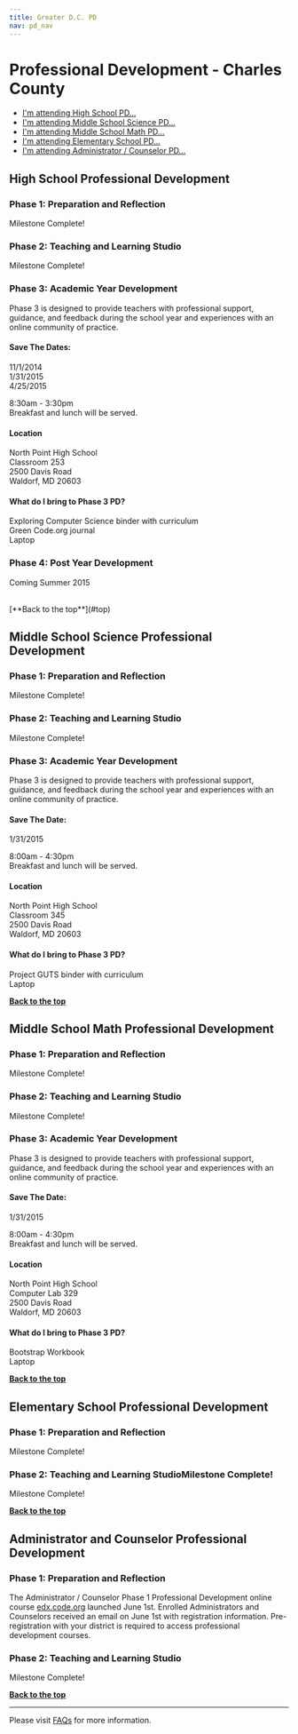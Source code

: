 ```yaml
---
title: Greater D.C. PD
nav: pd_nav
---
```

<a id="top"></a>

# Professional Development - Charles County

- [I'm attending High School PD...](#hs)
- [I'm attending Middle School Science PD...](#mss)
- [I'm attending Middle School Math PD...](#msm)
- [I'm attending Elementary School PD...](#es)
- [I'm attending Administrator / Counselor PD...](#admin)

<a id="hs"></a>

## High School Professional Development

### Phase 1: Preparation and Reflection

Milestone Complete!

### Phase 2: Teaching and Learning Studio

Milestone Complete!

### Phase 3: Academic Year Development

Phase 3 is designed to provide teachers with professional support, guidance, and feedback during the school year and experiences with an online community of practice.

#### Save The Dates: ####

11/1/2014
<br />
1/31/2015
<br />
4/25/2015

8:30am - 3:30pm
<br />
Breakfast and lunch will be served. 

#### Location ####

North Point High School
<br />
Classroom 253
<br />
2500 Davis Road
<br />
Waldorf, MD 20603


#### What do I bring to Phase 3 PD? ####
Exploring Computer Science binder with curriculum
<br />
Green Code.org journal
<br />
Laptop

### Phase 4: Post Year Development
Coming Summer 2015 

<br/>
[**Back to the top**](#top)


<a id="mss"></a>
## Middle School Science Professional Development

### Phase 1: Preparation and Reflection

Milestone Complete!

### Phase 2: Teaching and Learning Studio

Milestone Complete!

### Phase 3: Academic Year Development

Phase 3 is designed to provide teachers with professional support, guidance, and feedback during the school year and experiences with an online community of practice.

#### Save The Date: ####

1/31/2015

8:00am - 4:30pm
<br />
Breakfast and lunch will be served. 

#### Location ####

North Point High School
<br />
Classroom 345
<br />
2500 Davis Road
<br />
Waldorf, MD 20603

#### What do I bring to Phase 3 PD? ####
Project GUTS binder with curriculum
<br />
Laptop

[**Back to the top**](#top)

<a id="msm"></a>
## Middle School Math Professional Development

### Phase 1: Preparation and Reflection

Milestone Complete!

### Phase 2: Teaching and Learning Studio

Milestone Complete!

### Phase 3: Academic Year Development

Phase 3 is designed to provide teachers with professional support, guidance, and feedback during the school year and experiences with an online community of practice.

#### Save The Date: ####

1/31/2015

8:00am - 4:30pm
<br />
Breakfast and lunch will be served. 

#### Location ####

North Point High School
<br />
Computer Lab 329
<br />
2500 Davis Road
<br />
Waldorf, MD 20603

#### What do I bring to Phase 3 PD? ####
Bootstrap Workbook
<br />
Laptop

[**Back to the top**](#top)

<a id="es"></a>
## Elementary  School Professional Development

### Phase 1: Preparation and Reflection

Milestone Complete!

### Phase 2: Teaching and Learning StudioMilestone Complete!

Milestone Complete!

[**Back to the top**](#top)

<a id="admin"></a>
## Administrator and Counselor Professional Development

### Phase 1: Preparation and Reflection
The Administrator / Counselor Phase 1 Professional Development online course [edx.code.org](http://edx.code.org) launched June 1st. Enrolled Administrators and Counselors received an email on June 1st with registration information. Pre-registration with your district is required to access professional development courses.
 
### Phase 2: Teaching and Learning Studio

Milestone Complete!

[**Back to the top**](#top)


----------
Please visit [FAQs](/educate/pd/faq) for more information.

<br />
<br />